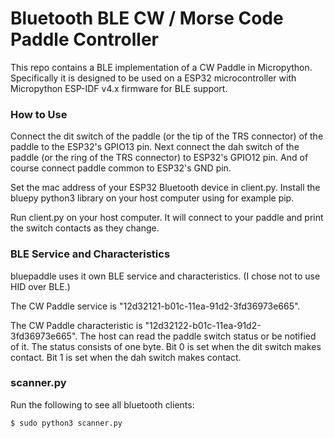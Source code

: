 

# Bluetooth BLE CW / Morse Code Paddle Controller

This repo contains a BLE implementation of a CW Paddle
in Micropython.  Specifically it is designed to be used
on a ESP32 microcontroller with Micropython ESP-IDF v4.x firmware 
for BLE support.

### How to Use

Connect the dit switch of the paddle (or the tip of the TRS connector)
of the paddle to the ESP32's GPIO13 pin.  Next connect the dah switch 
of the paddle (or the ring of the TRS connector) to ESP32's GPIO12 pin.
And of course connect paddle common to ESP32's GND pin.

Set the mac address of your ESP32 Bluetooth device in client.py.
Install the bluepy python3 library on your host computer using 
for example pip.

Run client.py on your host computer.  It will connect to your paddle
and print the switch contacts as they change.

### BLE Service and Characteristics

bluepaddle uses it own BLE service and characteristics.  (I chose
not to use HID over BLE.)

The CW Paddle service is "12d32121-b01c-11ea-91d2-3fd36973e665".

The CW Paddle characteristic is "12d32122-b01c-11ea-91d2-3fd36973e665".
The host can read the paddle switch status or be notified of it.
The status consists of one byte.  Bit 0 is set when the dit switch makes
contact.  Bit 1 is set when the dah switch makes contact.

### scanner.py

Run the following to see all bluetooth clients:

```
$ sudo python3 scanner.py
```

